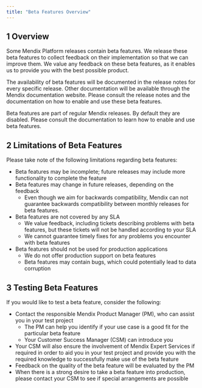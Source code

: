 ```yaml
---
title: "Beta Features Overview"
---
```


## 1 Overview

Some Mendix Platform releases contain beta features. We release these beta features to collect feedback on their implementation so that we can improve them. We value any feedback on these beta features, as it enables us to provide you with the best possible product.

The availability of beta features will be documented in the release notes for every specific release. Other documentation will be available through the Mendix documentation website. Please consult the release notes and the documentation on how to enable and use these beta features.

Beta features are part of regular Mendix releases. By default they are disabled. Please consult the documentation to learn how to enable and use beta features.

## 2 Limitations of Beta Features

Please take note of the following limitations regarding beta features:

* Beta features may be incomplete; future releases may include more functionality to complete the feature
* Beta features may change in future releases, depending on the feedback
    * Even though we aim for backwards compatibility, Mendix can not guarantee backwards compatibility between monthly releases for beta features.
* Beta features are not covered by any SLA
    * We value feedback, including tickets describing problems with beta features, but these tickets will not be handled according to your SLA
    * We cannot guarantee timely fixes for any problems you encounter with beta features
* Beta features should not be used for production applications
    * We do not offer production support on beta features
    * Beta features may contain bugs, which could potentially lead to data corruption

## 3 Testing Beta Features

If you would like to test a beta feature, consider the following:

* Contact the responsible Mendix Product Manager (PM), who can assist you in your test project
    * The PM can help you identify if your use case is a good fit for the particular beta feature
    * Your Customer Success Manager (CSM) can introduce you
* Your CSM will also ensure the involvement of Mendix Expert Services if required in order to aid you in your test project and provide you with the required knowledge to successfully make use of the beta feature
* Feedback on the quality of the beta feature will be evaluated by the PM
* When there is a strong desire to take a beta feature into production, please contact your CSM to see if special arrangements are possible
